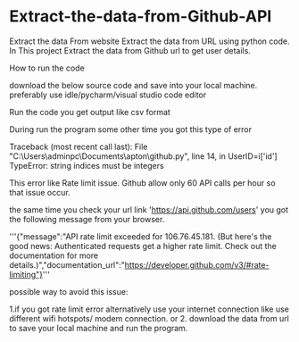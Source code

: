 # Extract-the-data-from-Github-API
Extract the data From website
Extract the data from URL using python code. In This project Extract the data from Github url to get user details.

How to run the code

download the below source code and save into your local machine. preferably use idle/pycharm/visual studio code editor

Run the code you get output like csv format

During run the program some other time you got this type of error

Traceback (most recent call last): File "C:\Users\adminpc\Documents\apton\github.py", line 14, in UserID=i['id'] TypeError: string indices must be integers

This error like Rate limit issue. Github allow only 60 API calls per hour so that issue occur.

the same time you check your url link 'https://api.github.com/users' you got the following message from your browser.

'''{"message":"API rate limit exceeded for 106.76.45.181. (But here's the good news: Authenticated requests get a higher rate limit. Check out the documentation for more details.)","documentation_url":"https://developer.github.com/v3/#rate-limiting"}'''

possible way to avoid this issue:

1.if you got rate limit error alternatively use your internet connection like use different wifi hotspots/ modem connection. or 2. download the data from url to save your local machine and run the program.
